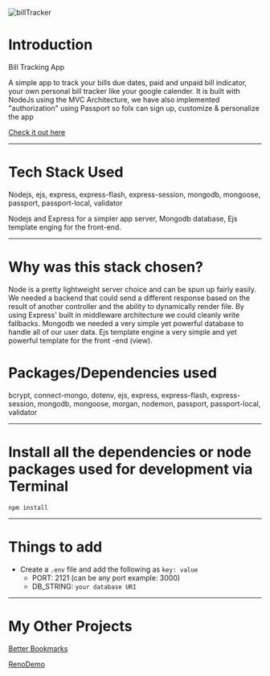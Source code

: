 ![billTracker](https://user-images.githubusercontent.com/52755177/188661307-18bf373e-d925-40a2-abc3-e8938fe9051d.gif)
# Introduction
Bill Tracking App

A simple app to track your bills due dates, paid and unpaid bill indicator, your own personal bill tracker like your google calender.
It is built with NodeJs using the MVC Architecture, we have also implemented "authorization" using Passport so folx can sign up, customize & personalize the app 

[Check it out here](https://inquisitive-bull-tunic.cyclic.app/)

---
# Tech Stack Used

Nodejs, ejs, express, express-flash, express-session, mongodb, mongoose, passport, passport-local, validator

Nodejs and Express for a simpler app server,  Mongodb database, Ejs template enging for the front-end. 


---


# Why was this stack chosen?

Node is a pretty lightweight server choice and can be spun up fairly easily. We needed a backend that could send a different response based on the result of another controller and the ability to dynamically render file. By using Express' built in middleware architecture we could cleanly write fallbacks. Mongodb  we needed a very simple yet powerful database to handle all of our user data. Ejs template engine a very simple and yet powerful template for the front -end (view).



# Packages/Dependencies used 

bcrypt, connect-mongo, dotenv, ejs, express, express-flash, express-session, mongodb, mongoose, morgan, nodemon, passport, passport-local, validator

---

# Install all the dependencies or node packages used for development via Terminal

`npm install` 

---

# Things to add

- Create a `.env` file and add the following as `key: value` 
  - PORT: 2121 (can be any port example: 3000) 
  - DB_STRING: `your database URI` 
 ---
 
 # My Other Projects
 [Better Bookmarks](https://github.com/timdoan22/fullstack-app)  
 
 [RenoDemo](https://github.com/timdoan22/portfolio-projects/tree/main/renodemo)
